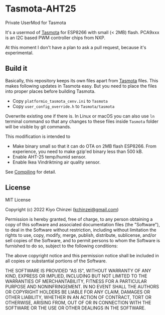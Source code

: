 # Tasmota-AHT25

Private UserMod for Tasmota

It's a usermod of [Tasmota](https://tasmota.github.io/docs/) for ESP8266 with small (< 2MB) flash.
PCA9xxx is an I2C based PWM controller chips from NXP.

At this moment I don't have a plan to ask a pull request, because it's experimental.

## Build it

Basically, this repository keeps its own files apart from [Tasmota](https://tasmota.github.io/docs/) files.
This makes following updates in Tasmota easy.
But you need to place the files into proper places before building Tasmota.

- Copy `platformio_tasmota_cenv.ini` to `Tasmota`
- Copy `user_config_override.h` to `Tasmota/tasmota`

Overwrite existing one if there is. In Linux or macOS you can also use `ln` terminal command so that any changes to these files inside `Tasmota` folder will be visible by git commands.

This modification is intended to
- Make binary small so that it can do OTA on 2MB flash ESP8266.
From experience, you need to make gzip'ed binary less than 500 kB.
- Enable AHT-25 temp/humid sensor.
- Enable Ikea Vindriktning air quality sensor.

See [Compiling](https://tasmota.github.io/docs/Compile-your-build/#customize-your-build) for detail.

## License

MIT License

Copyright (c) 2022 Kiyo Chinzei (kchinzei@gmail.com)

Permission is hereby granted, free of charge, to any person obtaining a copy
of this software and associated documentation files (the "Software"), to deal
in the Software without restriction, including without limitation the rights
to use, copy, modify, merge, publish, distribute, sublicense, and/or sell
copies of the Software, and to permit persons to whom the Software is
furnished to do so, subject to the following conditions:

The above copyright notice and this permission notice shall be included in all
copies or substantial portions of the Software.

THE SOFTWARE IS PROVIDED "AS IS", WITHOUT WARRANTY OF ANY KIND, EXPRESS OR
IMPLIED, INCLUDING BUT NOT LIMITED TO THE WARRANTIES OF MERCHANTABILITY,
FITNESS FOR A PARTICULAR PURPOSE AND NONINFRINGEMENT. IN NO EVENT SHALL THE
AUTHORS OR COPYRIGHT HOLDERS BE LIABLE FOR ANY CLAIM, DAMAGES OR OTHER
LIABILITY, WHETHER IN AN ACTION OF CONTRACT, TORT OR OTHERWISE, ARISING FROM,
OUT OF OR IN CONNECTION WITH THE SOFTWARE OR THE USE OR OTHER DEALINGS IN THE
SOFTWARE.
